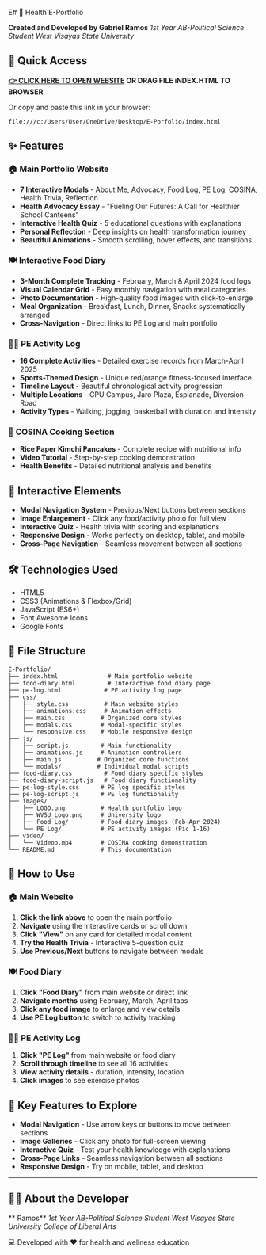 E# 🏥 Health E-Portfolio

**Created and Developed by Gabriel Ramos**
*1st Year AB-Political Science Student*
*West Visayas State University*

## 🚀 Quick Access

**[👉 CLICK HERE TO OPEN WEBSITE](file:///c:/Users/User/OneDrive/Desktop/E-Porfolio/index.html) OR DRAG FILE iNDEX.HTML TO BROWSER**

Or copy and paste this link in your browser:
```url
file:///c:/Users/User/OneDrive/Desktop/E-Porfolio/index.html
```

## ✨ Features

### 🏠 **Main Portfolio Website**
- **7 Interactive Modals** - About Me, Advocacy, Food Log, PE Log, COSINA, Health Trivia, Reflection
- **Health Advocacy Essay** - "Fueling Our Futures: A Call for Healthier School Canteens"
- **Interactive Health Quiz** - 5 educational questions with explanations
- **Personal Reflection** - Deep insights on health transformation journey
- **Beautiful Animations** - Smooth scrolling, hover effects, and transitions

### 🍽️ **Interactive Food Diary**
- **3-Month Complete Tracking** - February, March & April 2024 food logs
- **Visual Calendar Grid** - Easy monthly navigation with meal categories
- **Photo Documentation** - High-quality food images with click-to-enlarge
- **Meal Organization** - Breakfast, Lunch, Dinner, Snacks systematically arranged
- **Cross-Navigation** - Direct links to PE Log and main portfolio

### 🏃‍♂️ **PE Activity Log**
- **16 Complete Activities** - Detailed exercise records from March-April 2025
- **Sports-Themed Design** - Unique red/orange fitness-focused interface
- **Timeline Layout** - Beautiful chronological activity progression
- **Multiple Locations** - CPU Campus, Jaro Plaza, Esplanade, Diversion Road
- **Activity Types** - Walking, jogging, basketball with duration and intensity

### 🍳 **COSINA Cooking Section**
- **Rice Paper Kimchi Pancakes** - Complete recipe with nutritional info
- **Video Tutorial** - Step-by-step cooking demonstration
- **Health Benefits** - Detailed nutritional analysis and benefits

## 🎯 Interactive Elements

- **Modal Navigation System** - Previous/Next buttons between sections
- **Image Enlargement** - Click any food/activity photo for full view
- **Interactive Quiz** - Health trivia with scoring and explanations
- **Responsive Design** - Works perfectly on desktop, tablet, and mobile
- **Cross-Page Navigation** - Seamless movement between all sections

## 🛠️ Technologies Used

- HTML5
- CSS3 (Animations & Flexbox/Grid)
- JavaScript (ES6+)
- Font Awesome Icons
- Google Fonts

## 📁 File Structure

```text
E-Portfolio/
├── index.html              # Main portfolio website
├── food-diary.html         # Interactive food diary page
├── pe-log.html            # PE activity log page
├── css/
│   ├── style.css          # Main website styles
│   ├── animations.css     # Animation effects
│   ├── main.css          # Organized core styles
│   ├── modals.css        # Modal-specific styles
│   └── responsive.css    # Mobile responsive design
├── js/
│   ├── script.js         # Main functionality
│   ├── animations.js     # Animation controllers
│   ├── main.js          # Organized core functions
│   └── modals/          # Individual modal scripts
├── food-diary.css         # Food diary specific styles
├── food-diary-script.js   # Food diary functionality
├── pe-log-style.css      # PE log specific styles
├── pe-log-script.js      # PE log functionality
├── images/
│   ├── LOGO.png          # Health portfolio logo
│   ├── WVSU_Logo.png     # University logo
│   ├── Food Log/         # Food diary images (Feb-Apr 2024)
│   └── PE Log/           # PE activity images (Pic 1-16)
├── video/
│   └── Videoo.mp4        # COSINA cooking demonstration
└── README.md             # This documentation
```

## 🎉 How to Use

### 🏠 **Main Website**
1. **Click the link above** to open the main portfolio
2. **Navigate** using the interactive cards or scroll down
3. **Click "View"** on any card for detailed modal content
4. **Try the Health Trivia** - Interactive 5-question quiz
5. **Use Previous/Next** buttons to navigate between modals

### 🍽️ **Food Diary**
1. **Click "Food Diary"** from main website or direct link
2. **Navigate months** using February, March, April tabs
3. **Click any food image** to enlarge and view details
4. **Use PE Log button** to switch to activity tracking

### 🏃‍♂️ **PE Activity Log**
1. **Click "PE Log"** from main website or food diary
2. **Scroll through timeline** to see all 16 activities
3. **View activity details** - duration, intensity, location
4. **Click images** to see exercise photos

## 🎯 Key Features to Explore

- **Modal Navigation** - Use arrow keys or buttons to move between sections
- **Image Galleries** - Click any photo for full-screen viewing
- **Interactive Quiz** - Test your health knowledge with explanations
- **Cross-Page Links** - Seamless navigation between all sections
- **Responsive Design** - Try on mobile, tablet, and desktop

---

## 👨‍🎓 About the Developer

** Ramos**
*1st Year AB-Political Science Student*
*West Visayas State University*
*College of Liberal Arts*

💻 Developed with ❤️ for health and wellness education